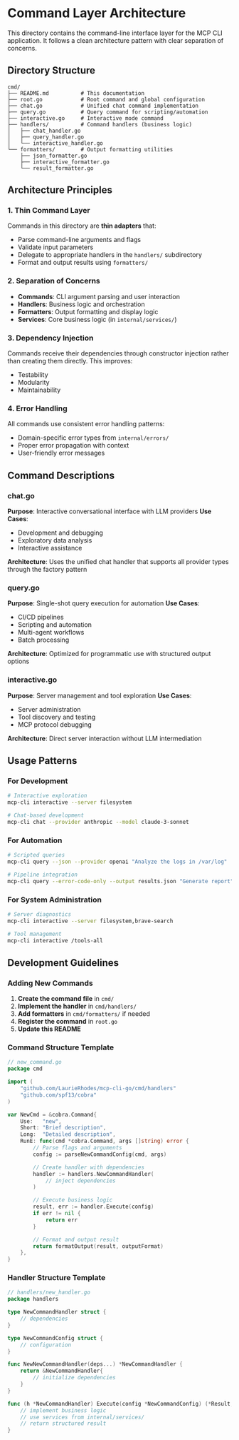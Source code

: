 # Command Layer Architecture

This directory contains the command-line interface layer for the MCP CLI application. It follows a clean architecture pattern with clear separation of concerns.

## Directory Structure

```
cmd/
├── README.md          # This documentation
├── root.go            # Root command and global configuration
├── chat.go            # Unified chat command implementation
├── query.go           # Query command for scripting/automation
├── interactive.go     # Interactive mode command
├── handlers/          # Command handlers (business logic)
│   ├── chat_handler.go
│   ├── query_handler.go
│   └── interactive_handler.go
└── formatters/        # Output formatting utilities
    ├── json_formatter.go
    ├── interactive_formatter.go
    └── result_formatter.go
```

## Architecture Principles

### 1. Thin Command Layer

Commands in this directory are **thin adapters** that:

- Parse command-line arguments and flags
- Validate input parameters
- Delegate to appropriate handlers in the `handlers/` subdirectory
- Format and output results using `formatters/`

### 2. Separation of Concerns

- **Commands**: CLI argument parsing and user interaction
- **Handlers**: Business logic and orchestration
- **Formatters**: Output formatting and display logic
- **Services**: Core business logic (in `internal/services/`)

### 3. Dependency Injection

Commands receive their dependencies through constructor injection rather than creating them directly. This improves:

- Testability
- Modularity
- Maintainability

### 4. Error Handling

All commands use consistent error handling patterns:

- Domain-specific error types from `internal/errors/`
- Proper error propagation with context
- User-friendly error messages

## Command Descriptions

### chat.go

**Purpose**: Interactive conversational interface with LLM providers
**Use Cases**: 

- Development and debugging
- Exploratory data analysis
- Interactive assistance

**Architecture**: Uses the unified chat handler that supports all provider types through the factory pattern

### query.go

**Purpose**: Single-shot query execution for automation
**Use Cases**:

- CI/CD pipelines
- Scripting and automation
- Multi-agent workflows
- Batch processing

**Architecture**: Optimized for programmatic use with structured output options

### interactive.go

**Purpose**: Server management and tool exploration
**Use Cases**:

- Server administration
- Tool discovery and testing
- MCP protocol debugging

**Architecture**: Direct server interaction without LLM intermediation

## Usage Patterns

### For Development

```bash
# Interactive exploration
mcp-cli interactive --server filesystem

# Chat-based development
mcp-cli chat --provider anthropic --model claude-3-sonnet
```

### For Automation

```bash
# Scripted queries
mcp-cli query --json --provider openai "Analyze the logs in /var/log"

# Pipeline integration
mcp-cli query --error-code-only --output results.json "Generate report"
```

### For System Administration

```bash
# Server diagnostics
mcp-cli interactive --server filesystem,brave-search

# Tool management
mcp-cli interactive /tools-all
```

## Development Guidelines

### Adding New Commands

1. **Create the command file** in `cmd/`
2. **Implement the handler** in `cmd/handlers/`
3. **Add formatters** in `cmd/formatters/` if needed
4. **Register the command** in `root.go`
5. **Update this README**

### Command Structure Template

```go
// new_command.go
package cmd

import (
    "github.com/LaurieRhodes/mcp-cli-go/cmd/handlers"
    "github.com/spf13/cobra"
)

var NewCmd = &cobra.Command{
    Use:   "new",
    Short: "Brief description",
    Long:  "Detailed description",
    RunE: func(cmd *cobra.Command, args []string) error {
        // Parse flags and arguments
        config := parseNewCommandConfig(cmd, args)

        // Create handler with dependencies
        handler := handlers.NewCommandHandler(
            // inject dependencies
        )

        // Execute business logic
        result, err := handler.Execute(config)
        if err != nil {
            return err
        }

        // Format and output result
        return formatOutput(result, outputFormat)
    },
}
```

### Handler Structure Template

```go
// handlers/new_handler.go
package handlers

type NewCommandHandler struct {
    // dependencies
}

type NewCommandConfig struct {
    // configuration
}

func NewNewCommandHandler(deps...) *NewCommandHandler {
    return &NewCommandHandler{
        // initialize dependencies
    }
}

func (h *NewCommandHandler) Execute(config *NewCommandConfig) (*Result, error) {
    // implement business logic
    // use services from internal/services/
    // return structured result
}
```

# 
